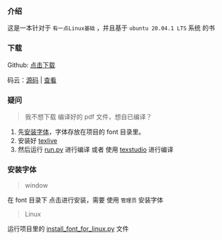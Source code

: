 ### 介绍
这是一本针对于 `有一点Linux基础` ，并且基于 `ubuntu 20.04.1 LTS` 系统 的书

### 下载
Github: [点击下载](main.pdf)

码云：[源码](https://gitee.com/wcc210/use_ubuntu/) | [查看]()
### 疑问

> 我不想下载 编译好的 pdf 文件，想自已编译？
1. 先[安装字体](https://github.com/JackLovel/use_deepin/blob/master/readme.md#%E5%AE%89%E8%A3%85%E5%AD%97%E4%BD%93)，字体存放在项目的 font 目录里。
2. 安装好 [texlive](https://mirrors.tuna.tsinghua.edu.cn/CTAN/systems/texlive/Images/)
3. 然后运行 [run.py](run.py) 进行编译 或者 使用 [texstudio](use_texstudio_build.md) 进行编译 

### 安装字体 

> window 

在 font 目录下 点击进行安装，需要 使用 `管理员` 安装字体

> Linux

运行项目里的 [install_font_for_linux.py](install_font_for_linux.py) 文件  
